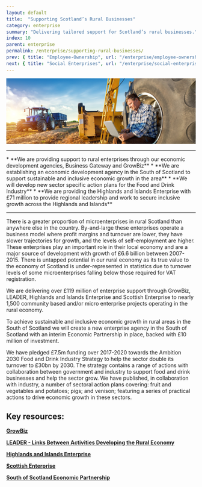 ```yaml
---
layout: default
title:  "Supporting Scotland’s Rural Businesses"
category: enterprise
summary: "Delivering tailored support for Scotland’s rural businesses."
index: 10
parent: enterprise
permalink: /enterprise/supporting-rural-businesses/
prev: { title: "Employee-Ownership", url: "/enterprise/employee-ownership/" }
next: { title: "Social Enterprises", url: "/enterprise/social-enterprises/" }
---
```


![A man working on a laptop in a farm field](/assets/images/pageimages/Enterprise9.jpg)
<br>
<hr>
* **We are providing support to rural enterprises through our economic development agencies, Business Gateway and GrowBiz**
* **We are establishing an economic development agency in the South of Scotland to support sustainable and inclusive economic growth in the area**
* **We will develop  new sector specific action plans for the Food and Drink Industry**
* **We are providing the Highlands and Islands Enterprise with £71 million to provide regional leadership and work to secure inclusive growth across the Highlands and Islands**

<hr>

There is a greater proportion of microenterprises in rural Scotland than anywhere else in the country.  By-and-large these enterprises operate a business model where profit margins and turnover are lower, they have slower trajectories for growth, and the levels of self-employment are higher.  These enterprises play an important role in their local economy and are a major source of development with growth of £6.6 billion between 2007-2015.  There is untapped potential in our rural economy as its true value to the economy of Scotland is under-represented in statistics due to turnover levels of some microenterprises falling below those required for VAT registration.

We are delivering over £119 million of enterprise support through GrowBiz, LEADER, Highlands and Islands Enterprise and Scottish Enterprise to nearly 1,500 community based and/or micro enterprise projects operating in the rural economy.

To achieve sustainable and inclusive economic growth in rural areas in the South of Scotland we will create a new enterprise agency in the South of Scotland with an interim Economic Partnership in place, backed with £10 million of investment.

We have pledged £7.5m funding over 2017-2020 towards the Ambition 2030 Food and Drink Industry Strategy to help the sector double its turnover to £30bn by 2030. The strategy contains a range of actions with collaboration between government and industry to support food and drink businesses and help the sector grow. We have published, in collaboration with industry, a number of sectoral action plans covering: fruit and vegetables and potatoes; pigs; and venison; featuring a series of practical actions to drive economic growth in these sectors.


## Key resources: 

**[GrowBiz](https://growbiz.co.uk/)**

**[LEADER - Links Between Activities Developing the Rural Economy](https://www.gov.scot/Topics/farmingrural/SRDP/LEADER)**

**[Highlands and Islands Enterprise](http://www.hie.co.uk/)**

**[Scottish Enterprise](https://www.scottish-enterprise.com/)** 

**[South of Scotland Economic Partnership](http://www.sosep.co.uk/index.html)**

 
